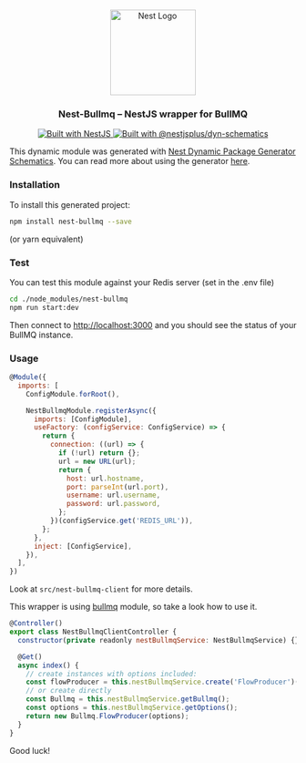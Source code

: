 <h1 align="center"></h1>

<div align="center">
  <a href="http://nestjs.com/" target="_blank">
    <img src="https://nestjs.com/img/logo_text.svg" width="150" alt="Nest Logo" />
  </a>
</div>

<h3 align="center">Nest-Bullmq – NestJS wrapper for BullMQ</h3>

<div align="center">
  <a href="https://nestjs.com" target="_blank">
    <img src="https://img.shields.io/badge/built%20with-NestJs-red.svg" alt="Built with NestJS">
  </a>
  <a href="https://github.com/nestjsplus/dyn-schematics" target="_blank">
    <img src="https://img.shields.io/badge/Built%20with-%40nestjsplus%2Fdyn--schematics-brightgreen" alt="Built with @nestjsplus/dyn-schematics">
  </a>
</div>

This dynamic module was generated with [Nest Dynamic Package Generator Schematics](https://github.com/nestjsplus/dyn-schematics).  You can read more about using the generator [here](https://github.com/nestjsplus/dyn-schematics).

### Installation

To install this generated project:

```bash
npm install nest-bullmq --save
```

(or yarn equivalent)

### Test

You can test this module against your Redis server (set in the .env file)

```bash
cd ./node_modules/nest-bullmq
npm run start:dev
```

Then connect to [http://localhost:3000](http://localhost:3000) and you should see the status of your BullMQ instance.

### Usage

```javascript
@Module({
  imports: [
    ConfigModule.forRoot(),

    NestBullmqModule.registerAsync({
      imports: [ConfigModule],
      useFactory: (configService: ConfigService) => {
        return {
          connection: ((url) => {
            if (!url) return {};
            url = new URL(url);
            return {
              host: url.hostname,
              port: parseInt(url.port),
              username: url.username,
              password: url.password,
            };
          })(configService.get('REDIS_URL')),
        };
      },
      inject: [ConfigService],
    }),
  ],
})
```
Look at `src/nest-bullmq-client` for more details.

This wrapper is using [bullmq](https://www.npmjs.com/package/bullmq) module, so take a look how to use it.

```javascript
@Controller()
export class NestBullmqClientController {
  constructor(private readonly nestBullmqService: NestBullmqService) {}

  @Get()
  async index() {
    // create instances with options included:
    const flowProducer = this.nestBullmqService.create('FlowProducer')();
    // or create directly
    const Bullmq = this.nestBullmqService.getBullmq();
    const options = this.nestBullmqService.getOptions();
    return new Bullmq.FlowProducer(options);
  }
}
```

Good luck!
